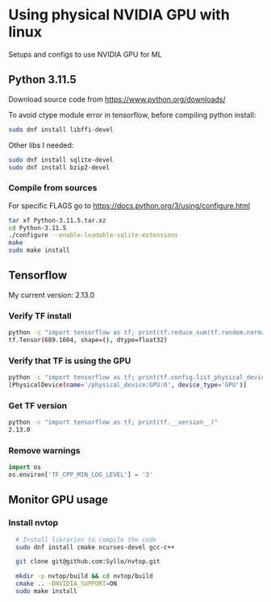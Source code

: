# Using physical NVIDIA GPU with linux

Setups and configs to use NVIDIA GPU for ML

## Python 3.11.5 

Download source code from https://www.python.org/downloads/

To avoid ctype module error in tensorflow, before compiling python install:


```bash
sudo dnf install libffi-devel
```

Other libs I needed:

```bash
sudo dnf install sqlite-devel
sudo dnf install bzip2-devel

```




### Compile from sources

For specific FLAGS go to https://docs.python.org/3/using/configure.html

```bash
tar xf Python-3.11.5.tar.xz
cd Python-3.11.5
./configure --enable-loadable-sqlite-extensions
make
sudo make install
```


## Tensorflow 

My current version:  2.13.0  

### Verify TF install

```bash
python -c "import tensorflow as tf; print(tf.reduce_sum(tf.random.normal([1000, 1000])))"
tf.Tensor(689.1604, shape=(), dtype=float32)
```


### Verify that TF is using the GPU 

```bash
python -c "import tensorflow as tf; print(tf.config.list_physical_devices('GPU'))"
[PhysicalDevice(name='/physical_device:GPU:0', device_type='GPU')]
```

### Get TF version

```bash
python -c "import tensorflow as tf; print(tf.__version__)"
2.13.0
```



### Remove warnings

```python
import os
os.environ['TF_CPP_MIN_LOG_LEVEL'] = '3'
```





## Monitor GPU usage

### Install nvtop

```bash
  # Install libraries to compile the code
  sudo dnf install cmake ncurses-devel gcc-c++

  git clone git@github.com:Syllo/nvtop.git

  mkdir -p nvtop/build && cd nvtop/build
  cmake .. -DNVIDIA_SUPPORT=ON 
  sudo make install
```


